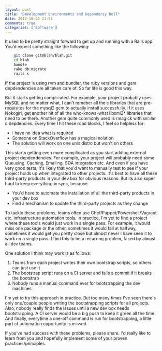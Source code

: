 ```yaml
---
layout: post
title: "Development Environments and Dependency Hell"
date: 2012-10-25 21:51
comments: true
categories: ['Software']
---
```


It used to be pretty straight forward to get up and running with a Rails app. You'd expect something like the following:

``` bash
	git clone git@blah/blah.git
	cd blah
	bundle
	rake db:migrate
	rails s
```

If the project is using rvm and bundler, the ruby versions and gem depdendencies are all taken care of. So far life is good this way.

But it starts getting complicated. For example, your project probably uses MySQL and no matter what, I can't remeber all the c libraries that are pre-requisites for the mysql2 gem to actually install successfully. If it uses Nokogiri, get another hit of all the who-knows-what libxml2* libraries that need to be there. Another gem quite commonly used is rmagick with similar c depdencies. Every time I hit these road blocks, I feel so helpless for:

* I have no idea what is required
* Someone on StackOverflow has a magical solution
* The solution will work on one unix distro but won't on others

This starts getting even more complicated as you start adding external project depdendencies. For example, your project will probably need some Queueing, Caching, Emailing, SOA integration etc. And even if you have very good tests, it's likely that you'd want to manually test to see if your project holds up when integrated to other projects. It's best to have all these third-party products in your dev box for obvious reasons. But its also super hard to keep everything in sync, because

* You'd have to automate the installation of all the third-party products in your dev box
* Find a mechanism to update the third-party projects as they change

To tackle these problems, teams often use Chef/Puppet/Powershell/Vagrant etc. infrastructure automation tools. In practice, I'm yet to find a project where these tools would just work in a single pass. For example, it would miss one package or the other, sometimes it would fail at halfway, sometimes it would get you pretty close but almost never I have seen it to work on a single pass. I find this to be a recurring problem, faced by almost all dev teams.

One solution I think may work is as follows:

1. Teams from each project writes their own bootstrap scripts, so others can just use it
2. The bootstrap script runs on a CI server and fails a commit if it breaks the bootstrap
3. Nobody runs a manual command ever for bootstrapping the dev machines

I'm yet to try this approach in practice. But too many times I've seen there's only one/couple people writing the bootstrapping scripts for all projects. Also, nobody really finds the issues until a new dev box needs bootstrapping. A CI server would be a big push to keep it green all the time. And finally, everytime a one-off command is run for bootstrapping, a little part of automation opportunity is missed.

If you've had success with these problems, please share. I'd really like to learn from you and hopefully implement some of your proven practices/principles.